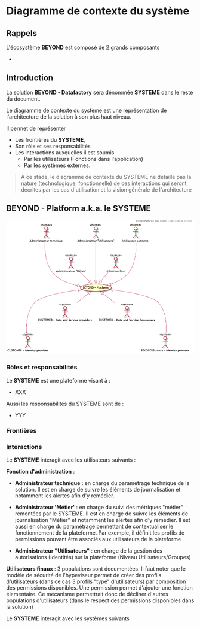 # Diagramme de contexte du système

## Rappels

L'écosystème **BEYOND** est composé de 2 grands composants

-


## Introduction

La solution **BEYOND - Datafactory** sera dénommée **SYSTEME** dans le reste du document.

Le diagramme de contexte du système est une représentation de l'architecture de la solution à son plus haut niveau.

Il permet de représenter

- Les frontières du **SYSTEME**,
- Son rôle et ses responsabilités
- Les interactions auxquelles il est soumis
  - Par les utilisateurs (Fonctions dans l'application)
  - Par les systèmes externes.

>A ce stade, le diagramme de contexte du SYSTEME ne détaille pas la nature (technologique, fonctionnelle) de ces interactions qui seront décrites par les cas d'utilisation et la vision générale de l'architecture

## BEYOND - Platform a.k.a. le SYSTEME

![Contexte du Système](./images/0100.SystemContext.png)

### Rôles et responsabilités

Le **SYSTEME** est une plateforme visant à :

- XXX

Aussi les responsabilités du SYSTEME sont de :

- YYY

### Frontières

### Interactions

Le **SYSTEME** interagit avec les utilisateurs suivants :

**Fonction d'administration** :

- **Administrateur technique** : en charge du paramétrage technique de la solution. Il est en charge de suivre les éléments de journalisation et notamment les alertes afin d'y remédier.

- **Administrateur 'Métier'** : en charge du suivi des métriques "métier" remontées par le SYSTEME. Il est en charge de suivre les éléments de journalisation "Métier" et notamment les alertes afin d'y remédier. Il est aussi en charge du paramétrage permettant de contextualiser le fonctionnement de la plateforme. Par exemple, il définit les profils de permissions pouvant être associés aux utilisateurs de la plateforme

- **Administrateur "Utilisateurs"** : en charge de la gestion des autorisations (Identités) sur la plateforme (Niveau Utilisateurs/Groupes)

**Utilisateurs finaux** :
3 populations sont documentées. Il faut noter que le modèle de sécurité de l'hypeviseur permet de créer des profils d'utilisateurs (dans ce cas 3 profils "type" d'utilisateurs) par composition des permissions disponibles. Une permission permet d'ajouter une fonction élementaire. Ce mécanisme permettrait donc de décliner d'autres populations d'utilisateurs (dans le respect des permissions disponibles dans la solution)


Le **SYSTEME** interagit avec les systèmes suivants
